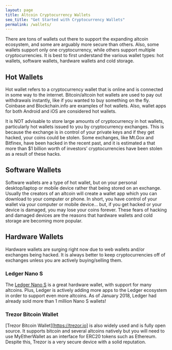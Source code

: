 ```yaml
---
layout: page
title: Altcoin Cryptocurrency Wallets
seo_title: "Get Started with Cryptocurrency Wallets"
permalink: /wallets/
---
```



There are tons of wallets out there to support the expanding altcoin ecosystem, and some are arguably more secure than others. Also, some wallets support only one cryptocurrency, while others support multiple cryptocurrencies. It is best to first understand the various wallet types: hot wallets, software wallets, hardware wallets and cold storage.

## Hot Wallets

Hot wallet refers to a cryptocurrency wallet that is online and is connected in some way to the internet. Bitcoin/altcoin hot wallets are used to pay out withdrawals instantly, like if you wanted to buy something on the fly. Coinbase and Blockchain.info are examples of hot wallets. Also, wallet apps for both Android and iOS are considered hot wallets.

It is NOT advisable to store large amounts of cryptocurrency in hot wallets, particularly hot wallets issued to you by cryptocurrency exchanges. This is because the exchange is in control of your private keys and if they get hacked, your coins could be stolen. Some exchanges, like Mt.Gox and Bitfinex, have been hacked in the recent past, and it is estimated a that more than $1 billion worth of investors’ cryptocurrencies have been stolen as a result of these hacks.

## Software Wallets

Software wallets are a type of hot wallet, but on your personal desktop/laptop or mobile device rather that being stored on an exchange. Usually the creators of an altcoin will create a wallet app which you can download to your computer or phone. In short, you have control of your wallet via your computer or mobile device... but, if you get hacked or your device is damaged, you may lose your coins forever. These fears of hacking and damaged devices are the reasons that hardware wallets and cold storage are becoming more popular.

## Hardware Wallets

Hardware wallets are surging right now due to web wallets and/or exchanges being hacked. It is always better to keep cryptocurrencies off of exchanges unless you are actively buying/selling them.


### Ledger Nano S

The [Ledger Nano S](https://www.ledgerwallet.com/r/607d) is a great hardware wallet, with support for many altcoins. Plus, Ledger is actively adding more apps to the Ledger ecosystem in order to support even more altcoins. As of January 2018, Ledger had already sold more than 1 million Nano S wallets!

### Trezor Bitcoin Wallet
[Trezor Bitcoin Wallet][https://trezor.io] is also widely used and is fully open source. It supports bitcoin and several altcoins natively but you will need to use MyEtherWallet as an interface for ERC20 tokens such as Ethereum. Despite this, Trezor is a very secure device with a solid reputation.  
